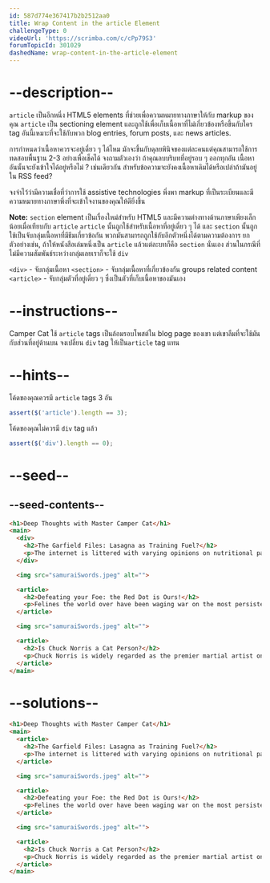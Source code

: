```yaml
---
id: 587d774e367417b2b2512aa0
title: Wrap Content in the article Element
challengeType: 0
videoUrl: 'https://scrimba.com/c/cPp79S3'
forumTopicId: 301029
dashedName: wrap-content-in-the-article-element
---
```


# --description--

`article` เป็นอีกหนึ่ง HTML5 elements ที่ช่วยเพื่อความหมายทางภาษาให้กับ markup ของคุณ
`article` เป็น sectioning element และถูกใช้เพื่อเก็บเนื้อหาที่ไม่เกี่ยวข้องหรือขึ้นกับใคร
tag อันนี้เหมาะที่จะใช้กับพวก blog entries, forum posts, และ news articles.

การกำหนดว่าเนื้อหาควรจะอยู่เดี่ยว ๆ ได้ไหม มักจะขึ้นกับดุลยพินิจของแต่ละคนแต่คุณสามารถใช้การทดสอบพื้นฐาน 2-3 อย่างเพื่อเช็คได้
จงถามตัวเองว่า ถ้าคุณลบบริบทที่อยู่รอบ ๆ ออกทุกอัน เนื้อหาอันนั้นจะยังเข้าใจได้อยู่หรือไม่ ? 
เช่นเดียวกัน สำหรับข้อความจะยังคงเนื้อหาเดิมได้หรือเปล่าถ้ามันอยู่ใน RSS feed?

จงจำไว้ว่ามีความเชื่อที่ว่าการใช้ assistive technologies พึ่งพา markup ที่เป็นระเบียนและมีความหมายทางภาษาพึ่งที่จะเข้าใจงานของคุณให้ดียิ่งขึ้น

**Note:** `section` element เป็นเรื่องใหม่สำหรับ HTML5 และมีความต่างทางด้านภาษาเพียงเล็กน้อยเมื่อเทียบกับ `article`
`article` นั้นถูกใช้สำหรับเนื้อหาที่อยู่เดี่ยว ๆ ได้ และ `section` นั้นถูกใช้เป็นจับกลุ่มเนื้อหาที่มีธีมเกี่ยวข้อกัน
พวกมันสามารถถูกใช้กับอีกตัวหนึ่งได้ตามความต้องการ ยกตัวอย่างเช่น, ถ้าให้หนังสือเล่มหนึ่งเป็น `article` แล้วแต่ละบทก็คือ `section` นั่นเอง
ส่วนในกรณีที่ไม่มีความสัมพันธ์ระหว่างกลุ่มเลยเราก็จะใช้ `div`

`<div>` - จับกลุ่มเนื้อหา
`<section>` - จับกลุ่มเนื้อหาที่เกี่ยวข้องกัน groups related content
`<article>` - จับกลุ่มตัวที่อยู่เดี่ยว ๆ ซึ่งเป็นตัวที่เก็บเนื้อหาของมันเอง

# --instructions--

Camper Cat ใช้ `article` tags เป็นล้อมรอบโพสต์ใน blog page ของเขา แต่เขาลืมที่จะใช้มันกับส่วนที่อยู่ด้านบน
จงเปลี่ยน `div` tag ให้เป็น`article` tag แทน

# --hints--

โค้ดของคุณควรมี `article` tags 3 อัน

```js
assert($('article').length == 3);
```

โค้ดของคุณไม่ควรมี `div` tag แล้ว

```js
assert($('div').length == 0);
```

# --seed--

## --seed-contents--

```html
<h1>Deep Thoughts with Master Camper Cat</h1>
<main>
  <div>
    <h2>The Garfield Files: Lasagna as Training Fuel?</h2>
    <p>The internet is littered with varying opinions on nutritional paradigms, from catnip paleo to hairball cleanses. But let's turn our attention to an often overlooked fitness fuel, and examine the protein-carb-NOM trifecta that is lasagna...</p>
  </div>

  <img src="samuraiSwords.jpeg" alt="">

  <article>
    <h2>Defeating your Foe: the Red Dot is Ours!</h2>
    <p>Felines the world over have been waging war on the most persistent of foes. This red nemesis combines both cunning stealth and lightning speed. But chin up, fellow fighters, our time for victory may soon be near...</p>
  </article>

  <img src="samuraiSwords.jpeg" alt="">

  <article>
    <h2>Is Chuck Norris a Cat Person?</h2>
    <p>Chuck Norris is widely regarded as the premier martial artist on the planet, and it's a complete coincidence anyone who disagrees with this fact mysteriously disappears soon after. But the real question is, is he a cat person?...</p>
  </article>
</main>
```

# --solutions--

```html
<h1>Deep Thoughts with Master Camper Cat</h1>
<main>
  <article>
    <h2>The Garfield Files: Lasagna as Training Fuel?</h2>
    <p>The internet is littered with varying opinions on nutritional paradigms, from catnip paleo to hairball cleanses. But let's turn our attention to an often overlooked fitness fuel, and examine the protein-carb-NOM trifecta that is lasagna...</p>
  </article>

  <img src="samuraiSwords.jpeg" alt="">

  <article>
    <h2>Defeating your Foe: the Red Dot is Ours!</h2>
    <p>Felines the world over have been waging war on the most persistent of foes. This red nemesis combines both cunning stealth and lightning speed. But chin up, fellow fighters, our time for victory may soon be near...</p>
  </article>

  <img src="samuraiSwords.jpeg" alt="">

  <article>
    <h2>Is Chuck Norris a Cat Person?</h2>
    <p>Chuck Norris is widely regarded as the premier martial artist on the planet, and it's a complete coincidence anyone who disagrees with this fact mysteriously disappears soon after. But the real question is, is he a cat person?...</p>
  </article>
</main>
```
